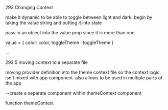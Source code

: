 293 Changing Context 

make it dynamic to be able to toggle between light and dark.
begin by taking the value string and putting it into state 

pass in an object into the value prop since it is more than one 

value = { 
    color: color, 
    toggleTheme : toggleTheme
    }

...

293.5 moving context to a separate file 

moving provider definition into the theme context file so the context logic isn't mixed with app component. also allows to be used in multiple parts of the app 

--create a separate component within themeContext component 

function themeContext


